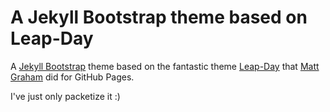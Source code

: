 A Jekyll Bootstrap theme based on Leap-Day
==========================================

A [Jekyll Bootstrap](http://github.com/plusjade/jekyll-bootstrap) theme based
on the fantastic theme [Leap-Day](http://github.com/mattgraham/Leap-Day) that
[Matt Graham](http://madebygraham.com/) did for GitHub Pages.

I've just only packetize it :)
